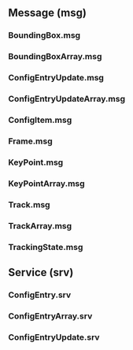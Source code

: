 ## Message (msg)

### BoundingBox.msg
### BoundingBoxArray.msg
### ConfigEntryUpdate.msg
### ConfigEntryUpdateArray.msg
### ConfigItem.msg
### Frame.msg
### KeyPoint.msg
### KeyPointArray.msg
### Track.msg
### TrackArray.msg
### TrackingState.msg

## Service (srv)

### ConfigEntry.srv
### ConfigEntryArray.srv
### ConfigEntryUpdate.srv

